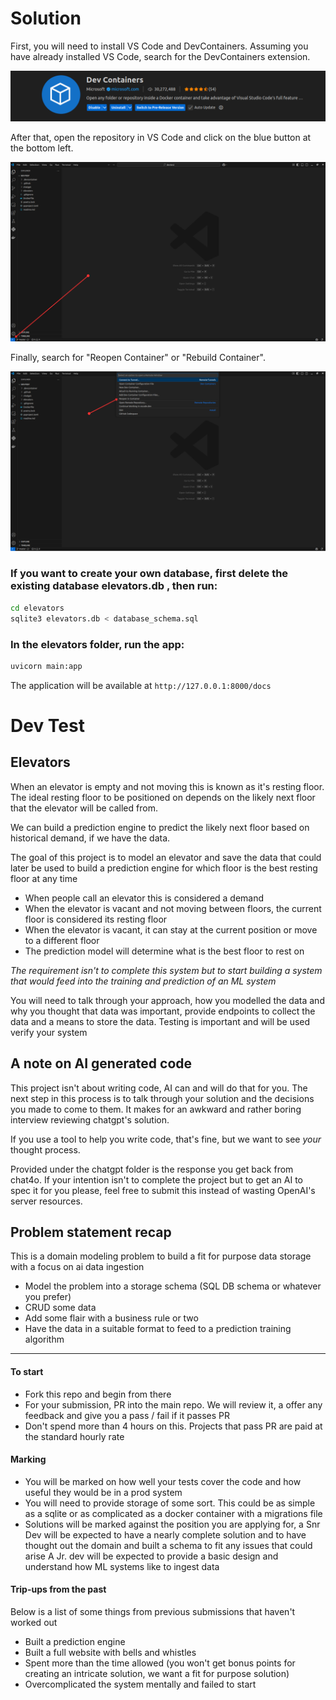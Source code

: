 # Solution 
First, you will need to install VS Code and DevContainers. Assuming you have already installed VS Code, search for the DevContainers extension.

![alt text](dev_containers_install.png)

After that, open the repository in VS Code and click on the blue button at the bottom left.

![alt text](dev_containers.png)

Finally, search for "Reopen Container" or "Rebuild Container".

![alt text](dev_containers_2.png)

### If you want to create your own database, first delete the existing database elevators.db , then run:
```sh
cd elevators
sqlite3 elevators.db < database_schema.sql
```

### In the elevators folder, run the app:
```sh
uvicorn main:app
```

The application will be available at ``http://127.0.0.1:8000/docs``


# Dev Test

## Elevators
When an elevator is empty and not moving this is known as it's resting floor. 
The ideal resting floor to be positioned on depends on the likely next floor that the elevator will be called from.

We can build a prediction engine to predict the likely next floor based on historical demand, if we have the data.

The goal of this project is to model an elevator and save the data that could later be used to build a prediction engine for which floor is the best resting floor at any time
- When people call an elevator this is considered a demand
- When the elevator is vacant and not moving between floors, the current floor is considered its resting floor
- When the elevator is vacant, it can stay at the current position or move to a different floor
- The prediction model will determine what is the best floor to rest on


_The requirement isn't to complete this system but to start building a system that would feed into the training and prediction
of an ML system_

You will need to talk through your approach, how you modelled the data and why you thought that data was important, provide endpoints to collect the data and 
a means to store the data. Testing is important and will be used verify your system

## A note on AI generated code
This project isn't about writing code, AI can and will do that for you.
The next step in this process is to talk through your solution and the decisions you made to come to them. It makes for an awkward and rather boring interview reviewing chatgpt's solution.

If you use a tool to help you write code, that's fine, but we want to see _your_ thought process.

Provided under the chatgpt folder is the response you get back from chat4o. 
If your intention isn't to complete the project but to get an AI to spec it for you please, feel free to submit this instead of wasting OpenAI's server resources.


## Problem statement recap
This is a domain modeling problem to build a fit for purpose data storage with a focus on ai data ingestion
- Model the problem into a storage schema (SQL DB schema or whatever you prefer)
- CRUD some data
- Add some flair with a business rule or two
- Have the data in a suitable format to feed to a prediction training algorithm

---

#### To start
- Fork this repo and begin from there
- For your submission, PR into the main repo. We will review it, a offer any feedback and give you a pass / fail if it passes PR
- Don't spend more than 4 hours on this. Projects that pass PR are paid at the standard hourly rate

#### Marking
- You will be marked on how well your tests cover the code and how useful they would be in a prod system
- You will need to provide storage of some sort. This could be as simple as a sqlite or as complicated as a docker container with a migrations file
- Solutions will be marked against the position you are applying for, a Snr Dev will be expected to have a nearly complete solution and to have thought out the domain and built a schema to fit any issues that could arise 
A Jr. dev will be expected to provide a basic design and understand how ML systems like to ingest data


#### Trip-ups from the past
Below is a list of some things from previous submissions that haven't worked out
- Built a prediction engine
- Built a full website with bells and whistles
- Spent more than the time allowed (you won't get bonus points for creating an intricate solution, we want a fit for purpose solution)
- Overcomplicated the system mentally and failed to start
